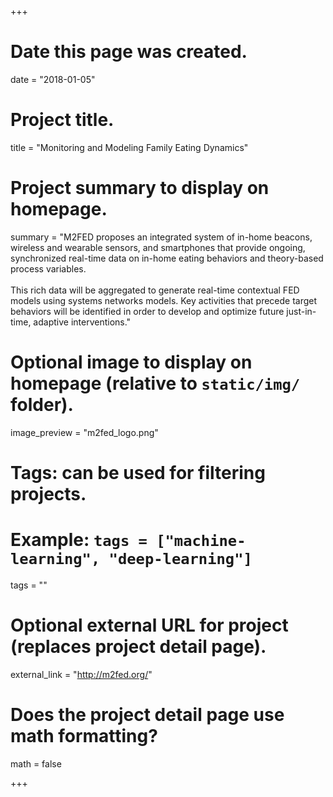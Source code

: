 +++
# Date this page was created.
date = "2018-01-05"

# Project title.
title = "Monitoring and Modeling Family Eating Dynamics"

# Project summary to display on homepage.
summary = "M2FED proposes an integrated system of in-home beacons, wireless and wearable sensors, and smartphones that provide ongoing, synchronized real-time data on in-home eating behaviors and theory-based process variables. <br/>  
This rich data will be aggregated to generate real-time contextual FED models using systems networks models. Key activities that precede target behaviors will be identified in order to develop and optimize future just-in-time, adaptive interventions."

# Optional image to display on homepage (relative to `static/img/` folder).
image_preview = "m2fed_logo.png"

# Tags: can be used for filtering projects.
# Example: `tags = ["machine-learning", "deep-learning"]`
tags = ""

# Optional external URL for project (replaces project detail page).
external_link = "http://m2fed.org/"

# Does the project detail page use math formatting?
math = false

+++
